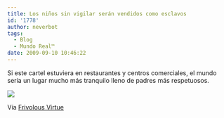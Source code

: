 ```yaml
---
title: Los niños sin vigilar serán vendidos como esclavos
id: '1778'
author: neverbot
tags:
  - Blog
  - Mundo Real™
date: 2009-09-10 10:46:22
---
```


Si este cartel estuviera en restaurantes y centros comerciales, el mundo sería un lugar mucho más tranquilo lleno de padres más respetuosos.

[![](./tumblr_kouhjgTVkH1qzqw3vo1_400.jpg)](http://ceasefire.tumblr.com/post/169898278)

Vía [Frivolous Virtue](http://ceasefire.tumblr.com/post/169898278)